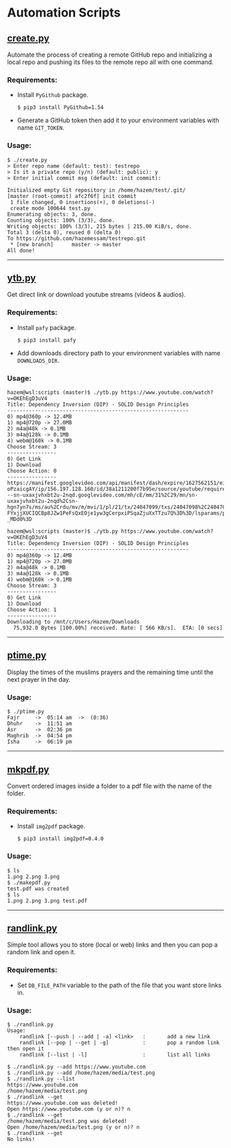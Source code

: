 # Automation Scripts

## [create.py](create.py)
Automate the process of creating a remote GitHub repo and initializing a local repo and pushing its files to the remote repo all with one command.

### Requirements:
-   Install `PyGithub` package.
    ```
    $ pip3 install PyGithub=1.54
    ```
-   Generate a GitHub token then add it to your environment variables with name `GIT_TOKEN`. 

### Usage:
```
$ ./create.py
> Enter repo name (default: test): testrepo
> Is it a private repo (y/n) (default: public): y
> Enter initial commit msg (default: init commit):

Initialized empty Git repository in /home/hazem/test/.git/
[master (root-commit) afc2f6f] init commit
 1 file changed, 0 insertions(+), 0 deletions(-)
 create mode 100644 test.py
Enumerating objects: 3, done.
Counting objects: 100% (3/3), done.
Writing objects: 100% (3/3), 215 bytes | 215.00 KiB/s, done.
Total 3 (delta 0), reused 0 (delta 0)
To https://github.com/hazemessam/testrepo.git
 * [new branch]      master -> master
All done!
```

---

## [ytb.py](ytb.py)
Get direct link or download youtube streams (videos & audios).

### Requirements:
-   Install `pafy` package.
    ```
    $ pip3 install pafy
    ```
- Add downloads directory path to your environment variables with name `DOWNLOADS_DIR`.

### Usage:
```
hazem@wsl:scripts (master)$ ./ytb.py https://www.youtube.com/watch?v=OKEhEgD3uV4
Title: Dependency Inversion (DIP) - SOLID Design Principles
-----------------------------------------------------------
0) mp4@360p -> 12.4MB
1) mp4@720p -> 27.0MB
2) m4a@48k -> 0.1MB
3) m4a@128k -> 0.1MB
4) webm@160k -> 0.1MB
Choose Stream: 3
----------------
0) Get Link
1) Download
Choose Action: 0
----------------
https://manifest.googlevideo.com/api/manifest/dash/expire/1627562151/ei/R0wCYY7XGKqCp-oPzaicgAY/ip/156.197.128.160/id/38a1211200f7b95e/source/youtube/requiressl/yes/playback_host/r1---sn-uxaxjvhxbt2u-2nqd.googlevideo.com/mh/cE/mm/31%2C29/mn/sn-uxaxjvhxbt2u-2nqd%2Csn-hgn7yn7s/ms/au%2Crdu/mv/m/mvi/1/pl/21/tx/24047099/txs/24047098%2C24047099%2C24047100%2C24047101%2C24047102%2C24047103%2C24047104/hfr/all/as/fmp4_audio_clear%2Cwebm_audio_clear%2Cwebm2_audio_clear%2Cfmp4_sd_hd_clear%2Cwebm2_sd_hd_clear/initcwndbps/241250/vprv/1/mt/1627540368/fvip/3/keepalive/yes/fexp/24001373%2C24007246/beids/9466586/itag/0/sparams/expire%2Cei%2Cip%2Cid%2Csource%2Crequiressl%2Ctx%2Ctxs%2Chfr%2Cas%2Cvprv%2Citag/sig/AOq0QJ8wRQIgANFSe7oqw1GDzdXryFx14lW1UQYACFFumnu-FYxjjXUCIQCBp8JZw1PeFsQxEOje1yw3gCerpxiPSqaZjuXxTTzu7Q%3D%3D/lsparams/playback_host%2Cmh%2Cmm%2Cmn%2Cms%2Cmv%2Cmvi%2Cpl%2Cinitcwndbps/lsig/AG3C_xAwRgIhAPp0lbXa14CnHsq7oN8Hn_GWp2rYkNryANgOgvqwMPBiAiEA3yJ94x8Fxkt_RtHfbtUPCon7nnKTQbrey9FPf-_MDd0%3D
```

```
hazem@wsl:scripts (master)$ ./ytb.py https://www.youtube.com/watch?v=OKEhEgD3uV4
Title: Dependency Inversion (DIP) - SOLID Design Principles
-----------------------------------------------------------
0) mp4@360p -> 12.4MB
1) mp4@720p -> 27.0MB
2) m4a@48k -> 0.1MB
3) m4a@128k -> 0.1MB
4) webm@160k -> 0.1MB
Choose Stream: 3
----------------
0) Get Link
1) Download
Choose Action: 1
----------------
Downloading to /mnt/c/Users/Hazem/Downloads
  75,932.0 Bytes [100.00%] received. Rate: [ 566 KB/s].  ETA: [0 secs]
```

---

## [ptime.py](ptime.py)
Display the times of the muslims prayers and the remaining time until the next prayer in the day.

### Usage:
```
$ ./ptime.py
Fajr     ->  05:14 am  ->  (0:36)
Dhuhr    ->  11:51 am
Asr      ->  02:36 pm
Maghrib  ->  04:54 pm
Isha     ->  06:19 pm
```

---

## [mkpdf.py](mkpdf.py)
Convert ordered images inside a folder to a pdf file with the name of the folder.

### Requirements:
-   Install `img2pdf` package.
    ```
    $ pip3 install img2pdf=0.4.0
    ```

### Usage:
```
$ ls
1.png 2.png 3.png
$ ./makepdf.py
test.pdf was created
$ ls
1.png 2.png 3.png test.pdf
```

---

## [randlink.py](randlink.py)
Simple tool allows you to store (local or web) links and then you can pop a random link and open it.

### Requirements:
-   Set `DB_FILE_PATH` variable to the path of the file that you want store links in.

### Usage:
```
$ ./randlink.py
Usage:
    randlink [--push | --add | -a] <link>   :       add a new link
    randlink [--pop | --get | -g]           :       pop a random link then open it
    randlink [--list | -l]                  :       list all links
```
```
$ ./randlink.py --add https://www.youtube.com
$ ./randlink.py --add /home/hazem/media/test.png
$ ./randlink.py --list
https://www.youtube.com
/home/hazem/media/test.png
$ ./randlink --get
https://www.youtube.com was deleted!
Open https://www.youtube.com (y or n)? n
$ ./randlink --get
/home/hazem/media/test.png was deleted!
Open /home/hazem/media/test.png (y or n)? n
$ ./randlink --get
No links!
```